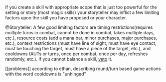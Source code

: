 If you create a skill with appropriate scope that is just too powerful for the setting or story (most magic skills) your storyteller may inflict a few limiting factors upon the skill you have proposed or your character.

@Storyteller: A few good limiting factors are timing restrictions(requires multiple turns in combat, cannot be done in combat, takes multiple days, etc.), resource costs (add a mana bar, minor purchases, major purchases, etc.), context restrictions (must have line of sight, must have eye contact, must be touching the target, must have a piece of the target, etc.), and cooldowns (AUTs or turns, once per combat, once per day, refreshes randomly, etc.). If you cannot balance a skill, [veto](#veto) it.

[[problems]] according to ethan, describing round/turn based game actions with the word cooldowns is "unhinged"